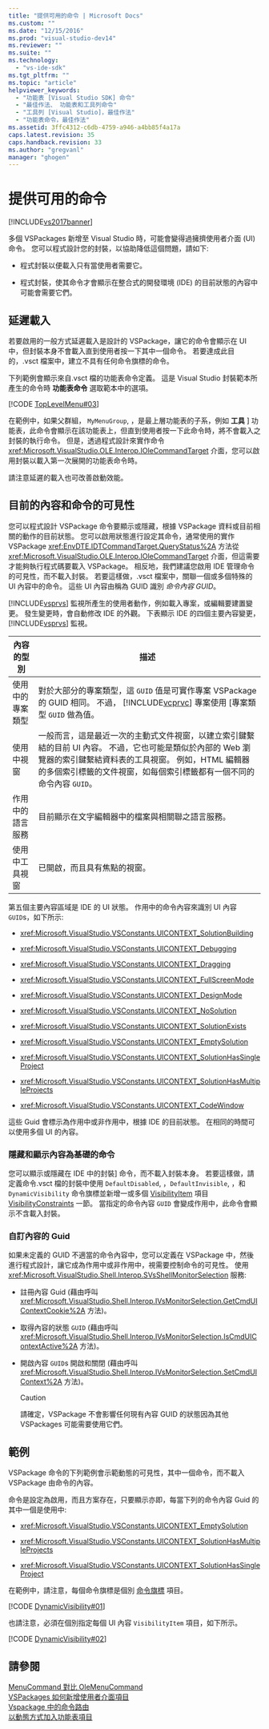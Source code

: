 ```yaml
---
title: "提供可用的命令 | Microsoft Docs"
ms.custom: ""
ms.date: "12/15/2016"
ms.prod: "visual-studio-dev14"
ms.reviewer: ""
ms.suite: ""
ms.technology: 
  - "vs-ide-sdk"
ms.tgt_pltfrm: ""
ms.topic: "article"
helpviewer_keywords: 
  - "功能表 [Visual Studio SDK] 命令"
  - "最佳作法、 功能表和工具列命令"
  - "工具列 [Visual Studio]，最佳作法"
  - "功能表命令，最佳作法"
ms.assetid: 3ffc4312-c6db-4759-a946-a4bb85f4a17a
caps.latest.revision: 35
caps.handback.revision: 33
ms.author: "gregvanl"
manager: "ghogen"
---
```

# 提供可用的命令
[!INCLUDE[vs2017banner](../../code-quality/includes/vs2017banner.md)]

多個 VSPackages 新增至 Visual Studio 時，可能會變得過擁擠使用者介面 \(UI\) 命令。 您可以程式設計您的封裝，以協助降低這個問題，請如下:  
  
-   程式封裝以便載入只有當使用者需要它。  
  
-   程式封裝，使其命令才會顯示在整合式的開發環境 \(IDE\) 的目前狀態的內容中可能會需要它們。  
  
## 延遲載入  
 若要啟用的一般方式延遲載入是設計的 VSPackage，讓它的命令會顯示在 UI 中，但封裝本身不會載入直到使用者按一下其中一個命令。 若要達成此目的，.vsct 檔案中，建立不具有任何命令旗標的命令。  
  
 下列範例會顯示來自.vsct 檔的功能表命令定義。 這是 Visual Studio 封裝範本所產生的命令時 **功能表命令** 選取範本中的選項。  
  
 [!CODE [TopLevelMenu#03](../CodeSnippet/VS_Snippets_VSSDK/toplevelmenu#03)]  
  
 在範例中，如果父群組， `MyMenuGroup`, ，是最上層功能表的子系，例如 **工具** \] 功能表，此命令會顯示在該功能表上，但直到使用者按一下此命令時，將不會載入之封裝的執行命令。 但是，透過程式設計來實作命令 <xref:Microsoft.VisualStudio.OLE.Interop.IOleCommandTarget> 介面，您可以啟用封裝以載入第一次展開的功能表命令時。  
  
 請注意延遲的載入也可改善啟動效能。  
  
## 目前的內容和命令的可見性  
 您可以程式設計 VSPackage 命令要顯示或隱藏，根據 VSPackage 資料或目前相關的動作的目前狀態。 您可以啟用狀態進行設定其命令，通常使用的實作 VSPackage <xref:EnvDTE.IDTCommandTarget.QueryStatus%2A> 方法從 <xref:Microsoft.VisualStudio.OLE.Interop.IOleCommandTarget> 介面，但這需要才能夠執行程式碼要載入 VSPackage。 相反地，我們建議您啟用 IDE 管理命令的可見性，而不載入封裝。 若要這樣做，.vsct 檔案中，關聯一個或多個特殊的 UI 內容中的命令。 這些 UI 內容由稱為 GUID 識別 *命令內容 GUID*。  
  
 [!INCLUDE[vsprvs](../../code-quality/includes/vsprvs_md.md)] 監視所產生的使用者動作，例如載入專案，或編輯要建置變更。 發生變更時，會自動修改 IDE 的外觀。 下表顯示 IDE 的四個主要內容變更， [!INCLUDE[vsprvs](../../code-quality/includes/vsprvs_md.md)] 監視。  
  
|內容的型別|描述|  
|-----------|--------|  
|使用中的專案類型|對於大部分的專案類型，這 `GUID` 值是可實作專案 VSPackage 的 GUID 相同。 不過， [!INCLUDE[vcprvc](../../debugger/includes/vcprvc_md.md)] 專案使用 \[專案類型 `GUID` 做為值。|  
|使用中視窗|一般而言，這是最近一次的主動式文件視窗，以建立索引鍵繫結的目前 UI 內容。 不過，它也可能是類似於內部的 Web 瀏覽器的索引鍵繫結資料表的工具視窗。 例如，HTML 編輯器的多個索引標籤的文件視窗，如每個索引標籤都有一個不同的命令內容 `GUID`。|  
|作用中的語言服務|目前顯示在文字編輯器中的檔案與相關聯之語言服務。|  
|使用中工具視窗|已開啟，而且具有焦點的視窗。|  
  
 第五個主要內容區域是 IDE 的 UI 狀態。 作用中的命令內容來識別 UI 內容 `GUID`s，如下所示:  
  
-   <xref:Microsoft.VisualStudio.VSConstants.UICONTEXT_SolutionBuilding>  
  
-   <xref:Microsoft.VisualStudio.VSConstants.UICONTEXT_Debugging>  
  
-   <xref:Microsoft.VisualStudio.VSConstants.UICONTEXT_Dragging>  
  
-   <xref:Microsoft.VisualStudio.VSConstants.UICONTEXT_FullScreenMode>  
  
-   <xref:Microsoft.VisualStudio.VSConstants.UICONTEXT_DesignMode>  
  
-   <xref:Microsoft.VisualStudio.VSConstants.UICONTEXT_NoSolution>  
  
-   <xref:Microsoft.VisualStudio.VSConstants.UICONTEXT_SolutionExists>  
  
-   <xref:Microsoft.VisualStudio.VSConstants.UICONTEXT_EmptySolution>  
  
-   <xref:Microsoft.VisualStudio.VSConstants.UICONTEXT_SolutionHasSingleProject>  
  
-   <xref:Microsoft.VisualStudio.VSConstants.UICONTEXT_SolutionHasMultipleProjects>  
  
-   <xref:Microsoft.VisualStudio.VSConstants.UICONTEXT_CodeWindow>  
  
 這些 Guid 會標示為作用中或非作用中，根據 IDE 的目前狀態。 在相同的時間可以使用多個 UI 的內容。  
  
### 隱藏和顯示內容為基礎的命令  
 您可以顯示或隱藏在 IDE 中的封裝\] 命令，而不載入封裝本身。 若要這樣做，請定義命令.vsct 檔的封裝中使用 `DefaultDisabled`, ，`DefaultInvisible`, ，和 `DynamicVisibility` 命令旗標並新增一或多個 [VisibilityItem](../../extensibility/visibilityitem-element.md) 項目 [VisibilityConstraints](../../extensibility/visibilityconstraints-element.md) 一節。 當指定的命令內容 `GUID` 會變成作用中，此命令會顯示不含載入封裝。  
  
### 自訂內容的 Guid  
 如果未定義的 GUID 不適當的命令內容中，您可以定義在 VSPackage 中，然後進行程式設計，讓它成為作用中或非作用中，視需要控制命令的可見性。 使用 <xref:Microsoft.VisualStudio.Shell.Interop.SVsShellMonitorSelection> 服務:  
  
-   註冊內容 Guid \(藉由呼叫 <xref:Microsoft.VisualStudio.Shell.Interop.IVsMonitorSelection.GetCmdUIContextCookie%2A> 方法\)。  
  
-   取得內容的狀態 `GUID` \(藉由呼叫 <xref:Microsoft.VisualStudio.Shell.Interop.IVsMonitorSelection.IsCmdUIContextActive%2A> 方法\)。  
  
-   開啟內容 `GUID`s 開啟和關閉 \(藉由呼叫 <xref:Microsoft.VisualStudio.Shell.Interop.IVsMonitorSelection.SetCmdUIContext%2A> 方法\)。  
  
    > [!CAUTION]
    >  請確定，VSPackage 不會影響任何現有內容 GUID 的狀態因為其他 VSPackages 可能需要使用它們。  
  
## 範例  
 VSPackage 命令的下列範例會示範動態的可見性，其中一個命令，而不載入 VSPackage 由命令的內容。  
  
 命令是設定為啟用，而且方案存在，只要顯示亦即，每當下列的命令內容 Guid 的其中一個是使用中:  
  
-   <xref:Microsoft.VisualStudio.VSConstants.UICONTEXT_EmptySolution>  
  
-   <xref:Microsoft.VisualStudio.VSConstants.UICONTEXT_SolutionHasMultipleProjects>  
  
-   <xref:Microsoft.VisualStudio.VSConstants.UICONTEXT_SolutionHasSingleProject>  
  
 在範例中，請注意，每個命令旗標是個別 [命令旗標](../../extensibility/command-flag-element.md) 項目。  
  
 [!CODE [DynamicVisibility#01](DynamicVisibility#01)]  
  
 也請注意，必須在個別指定每個 UI 內容 `VisibilityItem` 項目，如下所示。  
  
 [!CODE [DynamicVisibility#02](DynamicVisibility#02)]  
  
## 請參閱  
 [MenuCommand 對比 OleMenuCommand](../../misc/menucommands-vs-olemenucommands.md)   
 [VSPackages 如何新增使用者介面項目](../../extensibility/internals/how-vspackages-add-user-interface-elements.md)   
 [Vspackage 中的命令路由](../../extensibility/internals/command-routing-in-vspackages.md)   
 [以動態方式加入功能表項目](../../extensibility/dynamically-adding-menu-items.md)
